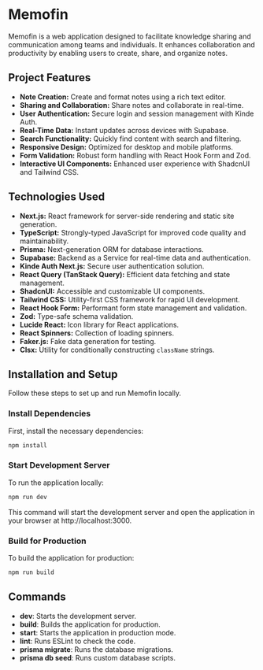 # Memofin

Memofin is a web application designed to facilitate knowledge sharing and communication among teams and individuals. It enhances collaboration and productivity by enabling users to create, share, and organize notes.

## Project Features

- **Note Creation:** Create and format notes using a rich text editor.
- **Sharing and Collaboration:** Share notes and collaborate in real-time.
- **User Authentication:** Secure login and session management with Kinde Auth.
- **Real-Time Data:** Instant updates across devices with Supabase.
- **Search Functionality:** Quickly find content with search and filtering.
- **Responsive Design:** Optimized for desktop and mobile platforms.
- **Form Validation:** Robust form handling with React Hook Form and Zod.
- **Interactive UI Components:** Enhanced user experience with ShadcnUI and Tailwind CSS.

## Technologies Used

- **Next.js:** React framework for server-side rendering and static site generation.
- **TypeScript:** Strongly-typed JavaScript for improved code quality and maintainability.
- **Prisma:** Next-generation ORM for database interactions.
- **Supabase:** Backend as a Service for real-time data and authentication.
- **Kinde Auth Next.js:** Secure user authentication solution.
- **React Query (TanStack Query):** Efficient data fetching and state management.
- **ShadcnUI:** Accessible and customizable UI components.
- **Tailwind CSS:** Utility-first CSS framework for rapid UI development.
- **React Hook Form:** Performant form state management and validation.
- **Zod:** Type-safe schema validation.
- **Lucide React:** Icon library for React applications.
- **React Spinners:** Collection of loading spinners.
- **Faker.js:** Fake data generation for testing.
- **Clsx:** Utility for conditionally constructing `className` strings.

## Installation and Setup

Follow these steps to set up and run Memofin locally.

### Install Dependencies

First, install the necessary dependencies:

```bash
npm install

```

### Start Development Server

To run the application locally:

```bash
npm run dev
```

This command will start the development server and open the application in your browser at http://localhost:3000.

### Build for Production

To build the application for production:

```bash
npm run build
```

## Commands

- **dev**: Starts the development server.
- **build**: Builds the application for production.
- **start**: Starts the application in production mode.
- **lint**: Runs ESLint to check the code.
- **prisma migrate**: Runs the database migrations.
- **prisma db seed**: Runs custom database scripts.
